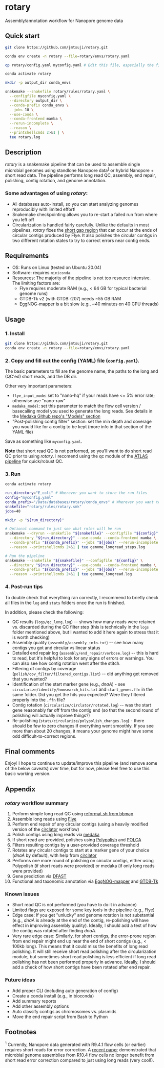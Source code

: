 # rotary
Assembly/annotation workflow for Nanopore genome data

## Quick start
```bash
git clone https://github.com/jmtsuji/rotary.git

conda env create -n rotary --file=rotary/envs/rotary.yaml

cp rotary/config.yaml myconfig.yaml # Edit this file, especially the first few lines

conda activate rotary

mkdir -p output_dir conda_envs

snakemake --snakefile rotary/rules/rotary.yaml \
  --configfile myconfig.yaml \
  --directory output_dir \
  --conda-prefix conda_envs \
  --jobs 10 \
  --use-conda \
  --conda-frontend mamba \
  --rerun-incomplete \
  --reason \
  --printshellcmds 2>&1 | \
  tee rotary.log
```

## Description
_rotary_ is a snakemake pipeline that can be used to assemble single microbial genomes using 
standlone Nanopore data<sup>[1](#Footnotes)</sup> or hybrid Nanopore + short read data. 
The pipeline performs long read QC, assembly, end repair, polishing, contig rotation, and genome annotation.

### Some advantages of using _rotary_:
- All databases auto-install, so you can start analyzing genomes reproducibly with limited effort!
- Snakemake checkpointing allows you to re-start a failed run from where you left off
- Circularization is handled fairly carefully. Unlike the defaults in most pipelines, _rotary_ fixes the 
  [short gap region](https://github.com/fenderglass/Flye/issues/315#issuecomment-720679812) that can occur at the ends 
  of circular contigs produced by Flye. It also polishes the circular contigs in two 
  different rotation states to try to correct errors near contig ends.

## Requirements
- OS: Runs on Linux (tested on Ubuntu 20.04)
- Software: requires `miniconda`
- Resources: The majority of the pipeline is not too resource intensive. The limiting factors are:
  - Flye requires moderate RAM (e.g., < 64 GB for typical bacterial genome runs)
  - GTDB-Tk v2 (with GTDB r207) needs ~55 GB RAM
  - EggNOG-mapper is a bit slow (e.g., ~40 minutes on 40 CPU threads)

## Usage
### 1. Install
```bash
git clone https://github.com/jmtsuji/rotary.git
conda env create -n rotary --file=rotary/envs/rotary.yaml
```

### 2. Copy and fill out the config (YAML) file (`config.yaml`).

The basic parameters to fill are the genome name, the paths to the long and (QC'ed) short reads, and the DB dir.

Other very important parameters:
- `flye_input_mode`: set to "nano-hq" if your reads have <= 5% error rate; otherwise use "nano-raw"
- `medaka_model`: set this parameter to match the flow cell version / basecalling model you used to generate the long reads. See details in the [Medaka Github repo's "Models" section](https://github.com/nanoporetech/medaka#models)
- "Post-polishing contig filter" section: set the min depth and coverage you would like for a contig to be kept (more info in that section of the YAML file)

Save as something like `myconfig.yaml`.

**Note** that short read QC is not performed, so you'll want to do short read QC prior to using _rotary_. 
I recomend using the qc module of the [ATLAS pipeline](https://github.com/metagenome-atlas/atlas) for quick/robust QC.

### 3. Run
```bash
conda activate rotary

run_directory="E_coli" # Wherever you want to store the run files
config="myconfig.yaml"
conda_prefix="/Data/databases/rotary/conda_envs" # Wherever you want to store the conda envs, which can be re-used between runs
snakefile="rotary/rules/rotary.smk"
jobs=40

mkdir -p "${run_directory}"

# Optional command to just see what rules will be run
snakemake --dryrun --snakefile "${snakefile}" --configfile "${config}" \
  --directory "${run_directory}" --use-conda --conda-frontend mamba \
  --conda-prefix "${conda_prefix}" --jobs "${jobs}" --rerun-incomplete \
  --reason --printshellcmds 2>&1 | tee genome_longread_steps.log

# Run the pipeline
snakemake --snakefile "${snakefile}" --configfile "${config}" \
  --directory "${run_directory}" --use-conda --conda-frontend mamba \
  --conda-prefix "${conda_prefix}" --jobs "${jobs}" --rerun-incomplete \
  --reason --printshellcmds 2>&1 | tee genome_longread.log
```

### 4. Post-run tips
To double check that everything ran correctly, I recommend to briefly check all files in the `log` and `stats` folders 
once the run is finished.

In addition, please check the following:
- QC results (`logs/qc_long.log`) -- shows how many reads were retained vs. discarded during the QC filter step (this is technically in the `logs` folder mentioned above, but I wanted to add it here again to stress that it is worth checking)
- Assembly quality (`assembly/assembly_info.txt`) -- see how many contigs you got and circular vs linear status
- Detailed end repair log (`assembly/end_repair/verbose.log`) -- this is hard to read, but it's helpful to look for any 
  signs of errors or warnings. You can also see how contig rotation went after the stitch.
- Filtering of contigs by coverage (`polish/cov_filter/filtered_contigs.list`) -- did anything get removed that you wanted?
- Identification of the start marker gene (e.g., _dnaA_) - see `circularize/identify/hmmsearch_hits.txt` 
  and `start_genes.ffn` in the same folder. Did you get the hits you expected? Were they filtered properly into the `.ffn` file?
- Contig rotation (`circularize/circlator/rotated.log`) -- was the start gene reasonably far off from the contig end 
  (so that the second round of polishing will actually improve things?)
- Re-polishing (`stats/circularize/polypolish_changes.log`) - there should be few to zero changes if everything went smoothly. 
  If you see more than about 20 changes, it means your genome might have some odd difficult-to-correct regions.

## Final comments
Enjoy! I hope to continue to update/improve this pipeline (and remove some of the below caveats) over time, but for now, 
please feel free to use this basic working version.

## Appendix

### _rotary_ workflow summary
1. Perform simple long read QC using 
   [reformat.sh from bbmap](https://jgi.doe.gov/data-and-tools/software-tools/bbtools/bb-tools-user-guide/reformat-guide/)
2. Assemble long reads using [Flye](https://github.com/fenderglass/Flye)
3. Perform end repair of any circular contigs (using a heavily modified version of the 
   [circlator](https://github.com/sanger-pathogens/circlator) workflow)
4. Polish contigs using long reads via [medaka](https://github.com/nanoporetech/medaka)
5. If short read are provided, polishes using [Polypolish](https://github.com/rrwick/Polypolish) 
   and [POLCA](https://github.com/alekseyzimin/masurca)
6. Filters resulting contigs by a user-provided coverage threshold
7. Rotates any circular contigs to start at a marker gene of your choice (_dnaA_ by default), with help from 
   [circlator](https://github.com/sanger-pathogens/circlator)
8. Performs one more round of polishing on circular contigs, either using 
   Polypolish (if short reads were provided) or medaka (if only long reads were provided)
9. Gene prediction via [DFAST](https://github.com/nigyta/dfast_core)
10. Functional and taxonomic annotation via [EggNOG-mapper](https://github.com/eggnogdb/eggnog-mapper) 
    and [GTDB-Tk](https://github.com/Ecogenomics/GTDBTk)

### Known issues
- Short read QC is not performed (you have to do it in advance)
- Limited flags are exposed for some key tools in the pipeline (e.g., Flye)
- Edge case: If you get "unlucky" and genome rotation is not substantial (e.g., _dnaA_ is already at the end of the contig, re-polishing will have effect in improving assembly quality). Ideally, I should add a test of how the contig was rotated after finding _dnaA_.
- Very rare edge case: Similarly, for short contigs, the error-prone region from end repair might end up near the end of short contigs (e.g., < 100kb long). This means that it could miss the benefits of long read polishing. It will still receive short read polishing after the circularization module, but sometimes short read polishing is less efficient if long read polishing has not been performed properly in advance. Ideally, I should add a check of how short contigs have been rotated after end repair.

### Future ideas
- Add proper CLI (including auto generation of config)
- Create a conda install (e.g., in bioconda)
- Add summary reports
- Add other assembly options
- Auto classify contigs as chromosomes vs. plasmids
- Move the end repair script from Bash to Python

## Footnotes
<sup>1</sup> Currently, Nanopore data generated with R9.4.1 flow cells (or earlier) requires short reads for error correction. A [recent paper](https://doi.org/10.1038/s41592-022-01539-7) demonstrated that microbial genome assemblies from R10.4 flow cells no longer benefit from short read error correction compared to just using long reads (very cool!).
